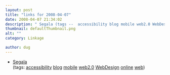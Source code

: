 ```yaml
---
layout: post
title: "links for 2008-04-07"
date: 2008-04-07 21:34:02
description: " Segala (tags --  accessibility blog mobile web2.0 WebDesign online web)&#8230;"
thumbnail: defaultThumbnail.png
alt: ""
category: Linkage

author: dug
---
```


<ul class="delicious">
	<li>
		<div class="delicious-link"><a href="http://segala.com/">Segala</a></div>
		<div class="delicious-tags">(tags: <a href="http://del.icio.us/dug/accessibility">accessibility</a> <a href="http://del.icio.us/dug/blog">blog</a> <a href="http://del.icio.us/dug/mobile">mobile</a> <a href="http://del.icio.us/dug/web2.0">web2.0</a> <a href="http://del.icio.us/dug/WebDesign">WebDesign</a> <a href="http://del.icio.us/dug/online">online</a> <a href="http://del.icio.us/dug/web">web</a>)</div>
	</li>
</ul>
